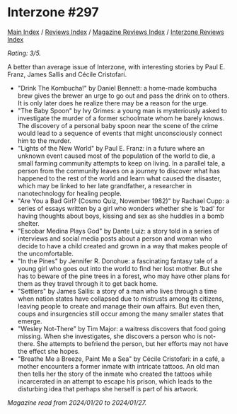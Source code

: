 # Interzone #297

[Main Index](../../../README.md) / [Reviews Index](../../README.md) / [Magazine Reviews Index](../README.md) / [Interzone Reviews Index](README.md)

*Rating: 3/5.*

A better than average issue of Interzone, with interesting stories by Paul E. Franz, James Sallis and Cécile Cristofari.

- "Drink The Kombucha!" by Daniel Bennett: a home-made kombucha brew gives the brewer an urge to go out and pass the drink on to others. It is only later does he realize there may be a reason for the urge.
- "The Baby Spoon" by Ivy Grimes: a young man is mysteriously asked to investigate the murder of a former schoolmate whom he barely knows. The discovery of a personal baby spoon near the scene of the crime would lead to a sequence of events that might unconsciously connect him to the murder.
- "Lights of the New World" by Paul E. Franz: in a future where an unknown event caused most of the population of the world to die, a small farming community attempts to keep on living. In a parallel tale, a person from the community leaves on a journey to discover what has happened to the rest of the world and learn what caused the disaster, which may be linked to her late grandfather, a researcher in nanotechnology for healing people.
- "Are You a Bad Girl? (Cosmo Quiz, November 1982)" by Rachael Cupp: a series of essays written by a girl who wonders whether she is 'bad' for having thoughts about boys, kissing and sex as she huddles in a bomb shelter.
- "Escobar Medina Plays God" by Dante Luiz: a story told in a series of interviews and social media posts about a person and woman who decide to have a child created and grown in a way that makes people of the uncomfortable.
- "In the Pines" by Jennifer R. Donohue: a fascinating fantasy tale of a young girl who goes out into the world to find her lost mother. But she has to beware of the pine trees in a forest, who may have other plans for them as they travel through it to get back home.
- "Settlers" by James Sallis: a story of a man who lives through a time when nation states have collapsed due to mistrusts among its citizens, leaving people to create and manage their own affairs. But even then, coups and insurgencies still occur among the many smaller states that emerge.
- "Wesley Not-There" by Tim Major: a waitress discovers that food going missing. When she investigates, she discovers a person who is not-there. She attempts to befriend the person, but her efforts may not have the effect she hopes.
- "Breathe Me a Breeze, Paint Me a Sea" by Cécile Cristofari: in a café, a mother encounters a former inmate with intricate tattoos. An old man then tells her the story of the inmate who created the tattoos while incarcerated in an attempt to escape his prison, which leads to the disturbing idea that perhaps she herself is part of his artwork.

*Magazine read from 2024/01/20 to 2024/01/27.*

